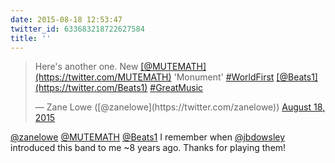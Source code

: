 ```yaml
---
date: 2015-08-18 12:53:47
twitter_id: 633683218722627584
title: ''
---
```


<blockquote class="twitter-tweet"><p lang="en" dir="ltr">Here&#39;s another one. New <a href="https://twitter.com/MUTEMATH?ref_src=twsrc%5Etfw">[@MUTEMATH](https://twitter.com/MUTEMATH)</a> &#39;Monument&#39; <a href="https://twitter.com/hashtag/WorldFirst?src=hash&amp;ref_src=twsrc%5Etfw">#WorldFirst</a> <a href="https://twitter.com/Beats1?ref_src=twsrc%5Etfw">[@Beats1](https://twitter.com/Beats1)</a> <a href="https://twitter.com/hashtag/GreatMusic?src=hash&amp;ref_src=twsrc%5Etfw">#GreatMusic</a></p>&mdash; Zane Lowe ([@zanelowe](https://twitter.com/zanelowe)) <a href="https://twitter.com/zanelowe/status/633682060343771137?ref_src=twsrc%5Etfw">August 18, 2015</a></blockquote>
<script async src="https://platform.twitter.com/widgets.js" charset="utf-8"></script>

[@zanelowe](https://twitter.com/zanelowe) [@MUTEMATH](https://twitter.com/MUTEMATH) [@Beats1](https://twitter.com/Beats1) I remember when [@jbdowsley](https://twitter.com/jbdowsley) introduced this band to me ~8 years ago. Thanks for playing them!

